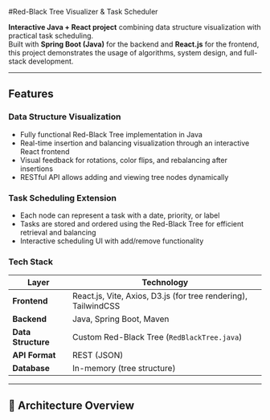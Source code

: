 #Red-Black Tree Visualizer & Task Scheduler

**Interactive Java + React project** combining data structure visualization with practical task scheduling.  
Built with **Spring Boot (Java)** for the backend and **React.js** for the frontend, this project demonstrates the usage of algorithms, system design, and full-stack development.

---

## Features

### Data Structure Visualization
- Fully functional Red-Black Tree implementation in Java  
- Real-time insertion and balancing visualization through an interactive React frontend  
- Visual feedback for rotations, color flips, and rebalancing after insertions  
- RESTful API allows adding and viewing tree nodes dynamically  

### Task Scheduling Extension
- Each node can represent a task with a date, priority, or label  
- Tasks are stored and ordered using the Red-Black Tree for efficient retrieval and balancing
- Interactive scheduling UI with add/remove functionality  

### Tech Stack

| Layer | Technology |
|-------|-------------|
| **Frontend** | React.js, Vite, Axios, D3.js (for tree rendering), TailwindCSS |
| **Backend** | Java, Spring Boot, Maven |
| **Data Structure** | Custom Red-Black Tree (`RedBlackTree.java`) |
| **API Format** | REST (JSON) |
| **Database** | In-memory (tree structure) |

---

## 🧩 Architecture Overview

